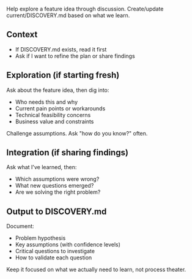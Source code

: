 Help explore a feature idea through discussion. Create/update current/DISCOVERY.md based on what we learn.

## Context
- If DISCOVERY.md exists, read it first
- Ask if I want to refine the plan or share findings

## Exploration (if starting fresh)
Ask about the feature idea, then dig into:
- Who needs this and why
- Current pain points or workarounds
- Technical feasibility concerns
- Business value and constraints

Challenge assumptions. Ask "how do you know?" often.

## Integration (if sharing findings)
Ask what I've learned, then:
- Which assumptions were wrong?
- What new questions emerged?
- Are we solving the right problem?

## Output to DISCOVERY.md
Document:
- Problem hypothesis
- Key assumptions (with confidence levels)
- Critical questions to investigate
- How to validate each question

Keep it focused on what we actually need to learn, not process theater.
